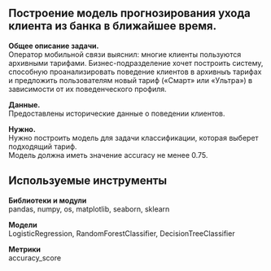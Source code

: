 ## Построение модель прогнозирования ухода клиента из банка в ближайшее время.

**Общее описание задачи.**<br>
Оператор мобильной связи выяснил: многие клиенты пользуются архивными тарифами. Бизнес-подразделение хочет построить систему, способную проанализировать поведение клиентов в архивныъ тарифах и предложить пользователям новый тариф («Смарт» или «Ультра») в зависимости от их поведенческого профиля.

**Данные.**<br>
Предоставлены исторические данные о поведении клиентов. 

**Нужно.**<br>
Нужно построить модель для задачи классификации, которая выберет подходящий тариф. <br>
Модель должна иметь значение accuracy не менее 0.75.

## Используемые инструменты
**Библиотеки и модули**<br>
pandas, numpy, os, matplotlib, seaborn, sklearn

**Модели**<br>
LogisticRegression, RandomForestClassifier, DecisionTreeClassifier

**Метрики**<br>
accuracy_score
